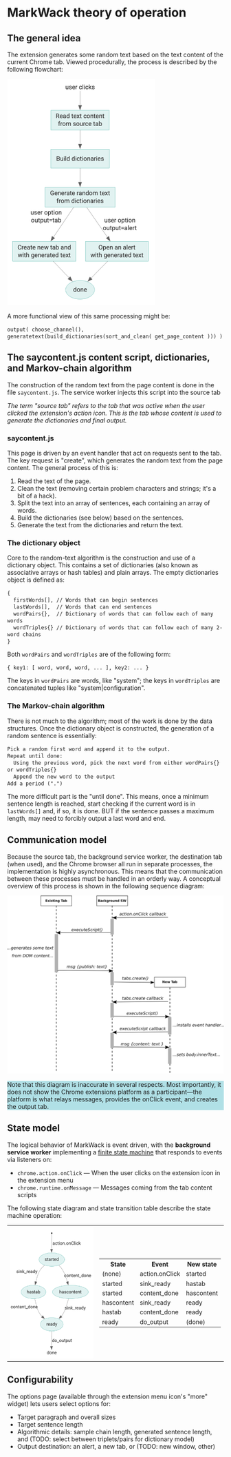 # MarkWack theory of operation

## The general idea

The extension generates some random text based on the text content of the current Chrome tab. Viewed procedurally, the process is described by the following flowchart:

<img src="diagrams/mw03-flowchart.png">

A more functional view of this same processing might be:

```
output( choose_channel(), generatetext(build_dictionaries(sort_and_clean( get_page_content ))) )
```


## The saycontent.js content script, dictionaries, and Markov-chain algorithm

The construction of the random text from the page content is done in the file `saycontent.js`. The service worker injects this script into the source tab

*The term "source tab" refers to the tab that was active when the user clicked the extension's action icon. This is the tab whose content is used to generate the dictionaries and final output.*

### saycontent.js

This page is driven by an event handler that act on requests sent to the tab. The key request is "create", which generates
the random text from the page content. The general process of this is:

1. Read the text of the page.
2. Clean the text (removing certain problem characters and strings; it's a bit of a hack).
3. Split the text into an array of sentences, each containing an array of words.
4. Build the dictionaries (see below) based on the sentences.
5. Generate the text from the dictionaries and return the text.

### The dictionary object

Core to the random-text algorithm is the construction and use of a dictionary object. This contains a set of dictionaries (also known as associative arrays or hash tables) and plain arrays. The empty dictionaries object is defined as:
```
{
  firstWords[], // Words that can begin sentences
  lastWords[],  // Words that can end sentences
  wordPairs{},  // Dictionary of words that can follow each of many words
  wordTriples{} // Dictionary of words that can follow each of many 2-word chains
}
```
Both `wordPairs` and `wordTriples` are of the following form:

```
{ key1: [ word, word, word, ... ], key2: ... }
```
The keys in `wordPairs` are words, like "system"; the keys in `wordTriples` are concatenated tuples like "system|configuration".

### The Markov-chain algorithm

There is not much to the algorithm; most of the work is done by the data structures. Once the dictionary object is
constructed, the generation of a random sentence is essentially:

```
Pick a random first word and append it to the output.
Repeat until done:
  Using the previous word, pick the next word from either wordPairs{} or wordTriples{}
  Append the new word to the output
Add a period (".")
```

The more difficult part is the "until done". This means, once a minimum sentence length is reached,
start checking if the current word is in `lastWords[]` and, if so, it is done. BUT if the sentence
passes a maximum length, may need to forcibly output a last word and end.

## Communication model

Because the source tab, the background service worker,  the destination tab (when used), and the Chrome browser all run in separate processes, the implementation is highly asynchronous. This means that the communication between these processes must be handled in an orderly way. A conceptual overview of this process is shown in the following sequence diagram:

<img src="diagrams/sequence1.png">

<p style="background-color:powderblue;">
Note that this diagram is inaccurate in several respects. Most importantly, it does not show the Chrome extensions platform
as a participant&mdash;the platform is what relays messages, provides the onClick event, and creates the output tab.
  </p>

## State model

The logical behavior of MarkWack is event driven, with the **background service worker** implementing a [finite state
machine](https://en.wikipedia.org/wiki/Finite-state_machine) that responds to events via listeners on:

* `chrome.action.onClick` &mdash; When the user clicks on the extension icon in the extension menu
* `chrome.runtime.onMessage` &mdash; Messages coming from the tab content scripts

The following state diagram and state transition table describe the state machine operation:

<table>
  <tr>
    <td>
      <img src="assets/mw03-state-diagram.png">
    </td>
    <td>
      <table>
        <tr>
          <th>State</th><th>Event</th><th>New state</th>
        </tr>
        <tr>
          <td>(none)</td><td>action.onClick</td><td>started</td>
        </tr>
        <tr>
          <td>started</td><td>sink_ready</td><td>hastab</td>
        </tr>
        <tr>
          <td>started</td><td>content_done</td><td>hascontent</td>
        </tr>
        <tr>
          <td>hascontent</td><td>sink_ready</td><td>ready</td>
        </tr>
        <tr>
          <td>hastab</td><td>content_done</td><td>ready</td>
        </tr>
        <tr>
          <td>ready</td><td>do_output</td><td>(done)</td>
        </tr>
      </table>
    </td>
  </tr>
</table>
  


## Configurability

The options page (available through the extension menu icon's "more" widget) lets users select options for:

* Target paragraph and overall sizes
* Target sentence length
* Algorithmic details: sample chain length, generated sentence length, and (TODO: select between triplets/pairs for dictionary model)
* Output destination: an alert, a new tab, or (TODO: new window, other)
